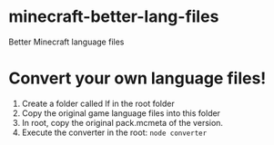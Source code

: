 # minecraft-better-lang-files
Better Minecraft language files 

# Convert your own language files!
1. Create a folder called lf in the root folder
2. Copy the original game language files into this folder
3. In root, copy the original pack.mcmeta of the version.
4. Execute the converter in the root: `node converter`